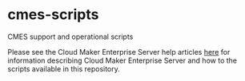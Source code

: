 # cmes-scripts
CMES support and operational scripts

Please see the Cloud Maker Enterprise Server help articles [here](https://help.cloudmaker.ai/en/collections/3829005-cloud-maker-enterprise-server) for information describing Cloud Maker Enterprise Server and how to the scripts available in this repository.